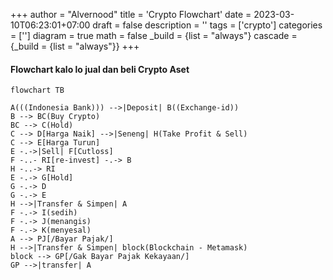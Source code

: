 +++
author = "Alvernood"
title = 'Crypto Flowchart'
date = 2023-03-10T06:23:01+07:00
draft = false
description = ''
tags = ['crypto']
categories = ['']
diagram = true
math = false
_build = {list = "always"}
cascade = {_build = {list = "always"}}
+++


#### Flowchart kalo lo jual dan beli Crypto Aset


```mermaid
flowchart TB

A(((Indonesia Bank))) -->|Deposit| B((Exchange-id))
B --> BC(Buy Crypto)
BC --> C(Hold)
C --> D[Harga Naik] -->|Seneng| H(Take Profit & Sell)
C --> E[Harga Turun]
E -.->|Sell| F[Cutloss]
F -..- RI[re-invest] -.-> B
H -..-> RI
E -.-> G[Hold]
G -.-> D
G -.-> E
H -->|Transfer & Simpen| A
F -.-> I(sedih)
F -.-> J(menangis)
F -.-> K(menyesal)
A --> PJ[/Bayar Pajak/]
H -->|Transfer & Simpen| block(Blockchain - Metamask)
block --> GP[/Gak Bayar Pajak Kekayaan/]
GP -->|transfer| A
```
